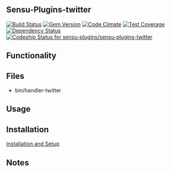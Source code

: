## Sensu-Plugins-twitter

[![Build Status](https://travis-ci.org/sensu-plugins/sensu-plugins-twitter.svg?branch=master)](https://travis-ci.org/sensu-plugins/sensu-plugins-twitter)
[![Gem Version](https://badge.fury.io/rb/sensu-plugins-twitter.svg)](http://badge.fury.io/rb/sensu-plugins-twitter)
[![Code Climate](https://codeclimate.com/github/sensu-plugins/sensu-plugins-twitter/badges/gpa.svg)](https://codeclimate.com/github/sensu-plugins/sensu-plugins-twitter)
[![Test Coverage](https://codeclimate.com/github/sensu-plugins/sensu-plugins-twitter/badges/coverage.svg)](https://codeclimate.com/github/sensu-plugins/sensu-plugins-twitter)
[![Dependency Status](https://gemnasium.com/sensu-plugins/sensu-plugins-twitter.svg)](https://gemnasium.com/sensu-plugins/sensu-plugins-twitter)
[![Codeship Status for sensu-plugins/sensu-plugins-twitter](https://codeship.com/projects/86fa90d0-e2db-0132-1c59-0e8782f5ebb8/status?branch=master)](https://codeship.com/projects/81583)

## Functionality

## Files
 * bin/handler-twitter

## Usage

## Installation

[Installation and Setup](https://github.com/sensu-plugins/documentation/blob/master/user_docs/installation_instructions.md)


## Notes
